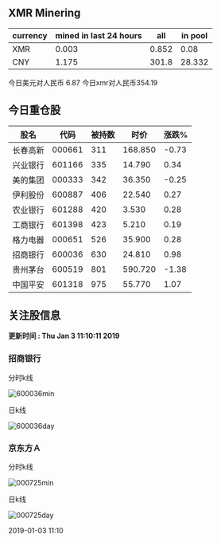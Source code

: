 ## XMR Minering

|currency|mined in last 24 hours|all|in pool|
|---|---|---|---|
|XMR|0.003|0.852|0.08|
|CNY|1.175|301.8|28.332|

今日美元对人民币 6.87	今日xmr对人民币354.19


## 今日重仓股 

|股名|代码|被持数|时价|涨跌%|
|---|---|---|---|---|
|长春高新|000661|311|168.850|-0.73|
|兴业银行|601166|335|14.790|0.34|
|美的集团|000333|342|36.350|-0.25|
|伊利股份|600887|406|22.540|0.27|
|农业银行|601288|420|3.530|0.28|
|工商银行|601398|423|5.210|0.19|
|格力电器|000651|526|35.900|0.28|
|招商银行|600036|630|24.810|0.98|
|贵州茅台|600519|801|590.720|-1.38|
|中国平安|601318|975|55.770|1.07|

## 关注股信息
**更新时间 : Thu Jan  3 11:10:11 2019**
### 招商银行 
分时k线

![600036min](http://image.sinajs.cn/newchart/min/n/sh600036.gif)

日k线

![600036day](http://image.sinajs.cn/newchart/daily/n/sh600036.gif)

### 京东方Ａ 
分时k线

![000725min](http://image.sinajs.cn/newchart/min/n/sz000725.gif)

日k线

![000725day](http://image.sinajs.cn/newchart/daily/n/sz000725.gif)

2019-01-03 11:10